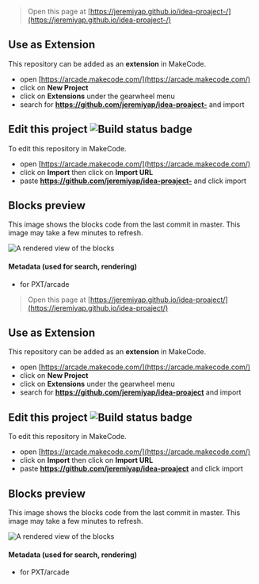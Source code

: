  


> Open this page at [https://jeremiyap.github.io/idea-proaject-/](https://jeremiyap.github.io/idea-proaject-/)

## Use as Extension

This repository can be added as an **extension** in MakeCode.

* open [https://arcade.makecode.com/](https://arcade.makecode.com/)
* click on **New Project**
* click on **Extensions** under the gearwheel menu
* search for **https://github.com/jeremiyap/idea-proaject-** and import

## Edit this project ![Build status badge](https://github.com/jeremiyap/idea-proaject-/workflows/MakeCode/badge.svg)

To edit this repository in MakeCode.

* open [https://arcade.makecode.com/](https://arcade.makecode.com/)
* click on **Import** then click on **Import URL**
* paste **https://github.com/jeremiyap/idea-proaject-** and click import

## Blocks preview

This image shows the blocks code from the last commit in master.
This image may take a few minutes to refresh.

![A rendered view of the blocks](https://github.com/jeremiyap/idea-proaject-/raw/master/.github/makecode/blocks.png)

#### Metadata (used for search, rendering)

* for PXT/arcade
<script src="https://makecode.com/gh-pages-embed.js"></script><script>makeCodeRender("{{ site.makecode.home_url }}", "{{ site.github.owner_name }}/{{ site.github.repository_name }}");</script>



> Open this page at [https://jeremiyap.github.io/idea-proaject/](https://jeremiyap.github.io/idea-proaject/)

## Use as Extension

This repository can be added as an **extension** in MakeCode.

* open [https://arcade.makecode.com/](https://arcade.makecode.com/)
* click on **New Project**
* click on **Extensions** under the gearwheel menu
* search for **https://github.com/jeremiyap/idea-proaject** and import

## Edit this project ![Build status badge](https://github.com/jeremiyap/idea-proaject/workflows/MakeCode/badge.svg)

To edit this repository in MakeCode.

* open [https://arcade.makecode.com/](https://arcade.makecode.com/)
* click on **Import** then click on **Import URL**
* paste **https://github.com/jeremiyap/idea-proaject** and click import

## Blocks preview

This image shows the blocks code from the last commit in master.
This image may take a few minutes to refresh.

![A rendered view of the blocks](https://github.com/jeremiyap/idea-proaject/raw/master/.github/makecode/blocks.png)

#### Metadata (used for search, rendering)

* for PXT/arcade
<script src="https://makecode.com/gh-pages-embed.js"></script><script>makeCodeRender("{{ site.makecode.home_url }}", "{{ site.github.owner_name }}/{{ site.github.repository_name }}");</script>
